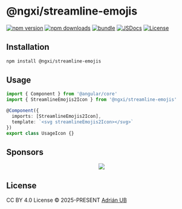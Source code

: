 # @ngxi/streamline-emojis

[![npm version][npm-version-src]][npm-version-href]
[![npm downloads][npm-downloads-src]][npm-downloads-href]
[![bundle][bundle-src]][bundle-href]
[![JSDocs][jsdocs-src]][jsdocs-href]
[![License][license-src]][license-href]

## Installation

```sh
npm install @ngxi/streamline-emojis
```

## Usage

```ts
import { Component } from '@angular/core'
import { StreamlineEmojis2Icon } from '@ngxi/streamline-emojis'

@Component({
  imports: [StreamlineEmojis2Icon],
  template: `<svg streamlineEmojis2Icon></svg>`
})
export class UsageIcon {}
```

## Sponsors

<p align="center">
  <a href="https://cdn.jsdelivr.net/gh/adrian-ub/static/sponsors.svg">
    <img src='https://cdn.jsdelivr.net/gh/adrian-ub/static/sponsors.svg'/>
  </a>
</p>

## License

CC BY 4.0 License © 2025-PRESENT [Adrián UB](https://github.com/adrian-ub)

<!-- Badges -->

[npm-version-src]: https://img.shields.io/npm/v/@ngxi/streamline-emojis?style=flat&colorA=080f12&colorB=1fa669
[npm-version-href]: https://npmjs.com/package/@ngxi/streamline-emojis
[npm-downloads-src]: https://img.shields.io/npm/dm/@ngxi/streamline-emojis?style=flat&colorA=080f12&colorB=1fa669
[npm-downloads-href]: https://npmjs.com/package/@ngxi/streamline-emojis
[bundle-src]: https://img.shields.io/bundlephobia/minzip/@ngxi/streamline-emojis?style=flat&colorA=080f12&colorB=1fa669&label=minzip
[bundle-href]: https://bundlephobia.com/result?p=@ngxi/streamline-emojis
[license-src]: https://img.shields.io/npm/l/@ngxi/streamline-emojis?style=flat&colorA=080f12&colorB=1fa669
[license-href]: https://github.com/adrian-ub/ngxi/blob/main/LICENSE
[jsdocs-src]: https://img.shields.io/badge/jsdocs-reference-080f12?style=flat&colorA=080f12&colorB=1fa669
[jsdocs-href]: https://www.jsdocs.io/package/@ngxi/streamline-emojis
